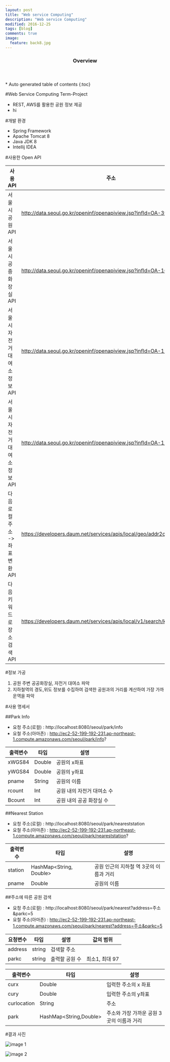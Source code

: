 ```yaml
---
layout: post
title: "Web service Computing"
description: "Web service Computing" 
modified: 2016-12-25
tags: [blog]
comments: true
image:
  feature: back8.jpg
---
```



<section id="table-of-contents" class="toc">
  <header>
    <h3>Overview</h3>
  </header>
<div id="drawer" markdown="1">
*  Auto generated table of contents
{:toc}
</div>
</section><!-- /#table-of-contents -->


#Web Service Computing Term-Project
- REST, AWS를 활용한 공원 정보 제공
- hi

#개발 환경
- Spring Framework
- Apache Tomcat 8
- Java JDK 8
- Intellij IDEA


#사용한 Open API

|             사용 API       | 주소               |
| ---------------------- | ------------------------ |
| 서울시 공원 API               |http://data.seoul.go.kr/openinf/openapiview.jsp?infId=OA-394     |                                                                          
| 서울시 공중화장실 API                |http://data.seoul.go.kr/openinf/openapiview.jsp?infId=OA-162 |                                                                                                     
| 서울시 자전거 대여소 정보 API               |http://data.seoul.go.kr/openinf/openapiview.jsp?infId=OA-12969 |         
| 서울시 자전거 대여소 정보 API               |http://data.seoul.go.kr/openinf/openapiview.jsp?infId=OA-12969  |       
| 다음 로컬 주소 -> 좌표변환 API               |https://developers.daum.net/services/apis/local/geo/addr2coord |         
| 다음 키워드로 장소검색 API               |https://developers.daum.net/services/apis/local/v1/search/keyword.format |         



#정보 가공
1. 공원 주변 공공화장실, 자전거 대여소 파악
2. 지하철역의 경도,위도 정보를 수집하여 검색한 공원과의 거리를 계산하여 가장 가까운역을 파악


#사용 명세서

##Park Info

- 요청 주소(로컬)  : http://localhost:8080/seoul/park/info
- 요철 주소(아마존) : http://ec2-52-199-192-231.ap-northeast-1.compute.amazonaws.com/seoul/park/info?

|             출력변수      | 타입           |       설명               |
| ---------------------- | ------------------------ | ------------------------ |
| xWGS84              |           Double        |      공원의 x좌표                    |                                                                     
| yWGS84           |             Double      |         공원의 y좌표            |                                                                                                      
| pname        |    String        |              공원의 이름        |        
| rcount           |    Int            |    공원 내의 자전거 대여소 수                 |    
| Bcount         |         Int      |      공원 내의 공공 화장실 수              |       


##Nearest Station

- 요청 주소(로컬)  : http://localhost:8080/seoul/park/neareststation
- 요철 주소(아마존) : http://ec2-52-199-192-231.ap-northeast-1.compute.amazonaws.com/seoul/park/neareststation?


|             출력변수      | 타입           |       설명               |
| ---------------------- | ------------------------ | ------------------------ |
| station              |        HashMap<String, Double>       |  공원 인근의 지하철 역 3곳의 이름과 거리     |                                                                     
| pname         |             Double      |         공원의 이름          |                                                                                                      


##주소에 따른 공원 검색

- 요청 주소(로컬)  : http://localhost:8080/seoul/park/nearest?address=주소&parkc=5
- 요철 주소(아마존) : http://ec2-52-199-192-231.ap-northeast-1.compute.amazonaws.com/seoul/park/nearest?address=주소&parkc=5


|             요청변수      | 타입           |       설명               |  값의 범위            |
| ---------------------- | ------------------------ | ------------------------ |------------------------ |
| address             |        string       |  검색할 주소     |        |                                                                 
| parkc         |             string      |         출력할 공원 수          |   최소1, 최대 97   |                                                                                                       


|             출력변수      | 타입           |       설명               | 
| ---------------------- | ------------------------ | ------------------------ | 
| curx          |        Double      |  입력한 주소의 x 좌표     |                                                                       
| cury         |         Double      |         입력한 주소의 y좌표          |                                                                                                        
| curlocation         |         String      |         주소         | 
| park       |         HashMap<String,Double>      |         주소와 가장 가까운 공원 3곳의 이름과 거리        | 


#결과 사진 


![image 1](http://postfiles8.naver.net/MjAxNjEyMjdfMTY1/MDAxNDgyODE4OTc2NTcz.itJCLPVIPS-A3T_1hsXcbYBpnhk8xVw8QibB3ZJLMp4g.U7P4j-trZmHnyc-PHwqw6VRcFvpniAShM8ZBUEXwvLgg.PNG.dlagyrbs/web1.PNG?type=w2) 


![image 2](http://postfiles4.naver.net/MjAxNjEyMjdfOTQg/MDAxNDgyODE4OTc2OTc5.i0NxaAfVXwdz91rZEwkwvewwyoAnk-zqXaPQ3umT1i4g.78M7iK4WNlwuI1dVaZR2pgP0iDbs5He2h2S0S3KgERsg.PNG.dlagyrbs/web2.PNG?type=w2) 

